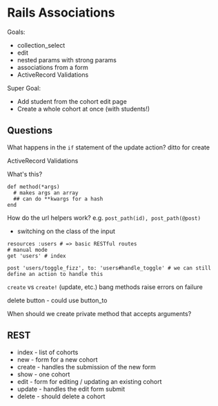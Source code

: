 # Rails Associations

Goals:
  - collection_select
  - edit
  - nested params with strong params
  - associations from a form
  - ActiveRecord Validations

Super Goal:
  - Add student from the cohort edit page
  - Create a whole cohort at once (with students!)

## Questions

What happens in the `if` statement of the update action?
ditto for create

ActiveRecord Validations

What's this?
```
def method(*args)
  # makes args an array
  ## can do **kwargs for a hash
end
```

How do the url helpers work?
e.g. `post_path(id), post_path(@post)`
* switching on the class of the input

```
resources :users # => basic RESTful routes
# manual mode
get 'users' # index

post 'users/toggle_fizz', to: 'users#handle_toggle' # we can still define an action to handle this
```

`create` vs `create!` (update, etc.)
bang methods raise errors on failure

delete button - could use button_to

When should we create private method that accepts arguments?

## REST

* index - list of cohorts
* new - form for a new cohort
* create - handles the submission of the new form
* show - one cohort
* edit - form for editing / updating an existing cohort
* update - handles the edit form submit
* delete - should delete a cohort
